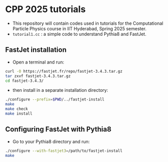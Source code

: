 # CPP 2025 tutorials

- This repository will contain codes used in tutorials for the Computational Particle Physics course in IIT Hyderabad, Spring 2025 semester.
- `tutorial1.cc` : a simple code to understand Pythia8 and FastJet. 

## FastJet installation

- Open a terminal and run:
```bash
curl -O https://fastjet.fr/repo/fastjet-3.4.3.tar.gz
tar zxvf fastjet-3.4.3.tar.gz
cd fastjet-3.4.3/
```
- then install in a separate installation directory:
```bash
./configure --prefix=$PWD/../fastjet-install
make
make check
make install
```
## Configuring FastJet with Pythia8

- Go to your Pythia8 directory and run:
```bash
./configure --with-fastjet3=/path/to/fastjet-install
make
```